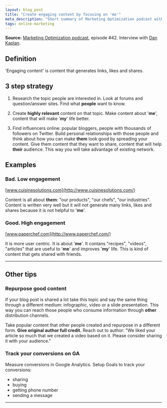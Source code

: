 ```yaml
---
layout: blog_post
title: "Create engaging content by focusing on 'me'"
meta_description: "Short summary of Marketing Optimization podcast with tips on how to create engaging content by focusing on 'me'."
tags: online-marketing
---
```


**Source:** [Marketing Optimization podcast](http://marketingoptimization.tv/dan-kaplan-periscopeup-llc-how-to-write-great-website-content/), episode #42. Interview with [Dan Kaplan](http://www.periscopeup.com/).

## Definition

'Engaging content' is content that generates links, likes and shares.

## 3 step strategy

1. Research the topic people are interested in. Look at forums and question/answer sites. Find what **people** want to know.

1. Create **highly relevant** content on that topic. Make content about '**me**', content that will make '**my**' life better.

1. Find influencers online: popular bloggers, people with thousands of followers on Twitter.
Build personal relationships with those people and think about how you can make **them** look good by spreading your content. Give them content that they want to share, content that will help **their** audience. This way you will take advantage of existing network.

## Examples

### Bad. Low engagement

[www.cuisinesolutions.com](http://www.cuisinesolutions.com/)

Content is all about **them**: "our products", "our chefs", "our industries". Content is written very well but it will not generate many links, likes and shares because it is not helpful to '**me**'.

### Good. High engagement

[www.paperchef.com](http://www.paperchef.com/)

It is more user centric. It is about '**me**'. It contans "recipes", "videos", "articles" that are useful to '**me**' and improves '**my**' life. This is kind of content that gets shared with friends.

------

## Other tips

### Repurpose good content

If your blog post is shared a lot take this topic and say the same thing through a different medium: infographic, video or a slide presentation. This way you can reach those people who consume information through **other** distribution channels.

Take popular content that other people created and repurpose in a different form. **Give original author full credit.** Reach out to author: "We liked your article so much that we created a video based on it. Please consider sharing it with your audience."

### Track your conversions on GA

Measure conversions in Google Analytics. Setup Goals to track your conversions:

* sharing
* buying
* getting phone number
* sending a message

-------